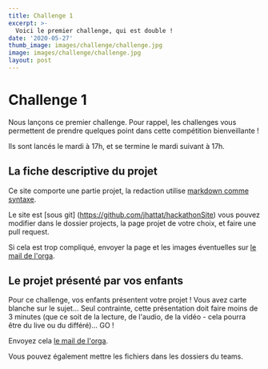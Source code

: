 ```yaml
---
title: Challenge 1
excerpt: >-
  Voici le premier challenge, qui est double !
date: '2020-05-27'
thumb_image: images/challenge/challenge.jpg
image: images/challenge/challenge.jpg
layout: post
---
```



# Challenge 1

Nous lançons ce premier challenge. Pour rappel, les challenges vous permettent de prendre quelques point dans cette compétition bienveillante !

Ils sont lancés le mardi à 17h, et se termine le mardi suivant à 17h.

## La fiche descriptive du projet

Ce site comporte une partie projet, la redaction utilise [markdown comme syntaxe](https://www.markdownguide.org/basic-syntax/).

Le site est [sous git] (https://github.com/jhattat/hackathonSite) vous pouvez modifier dans le dossier projects, la page projet de votre choix, et faire une pull request.

Si cela est trop compliqué, envoyer la page et les images éventuelles sur [le mail de l'orga](mailto:hackthelink@eurotunnel.com).



## Le projet présenté par vos enfants 

Pour ce challenge, vos enfants présentent votre projet ! Vous avez carte blanche sur le sujet... Seul contrainte, cette présentation doit faire moins de 3 minutes (que ce soit de la lecture, de l'audio, de la vidéo - cela pourra être du live ou du différé)... GO !

Envoyez cela  [le mail de l'orga](mailto:hackthelink@eurotunnel.com).

Vous pouvez également mettre les fichiers dans les dossiers du teams.
